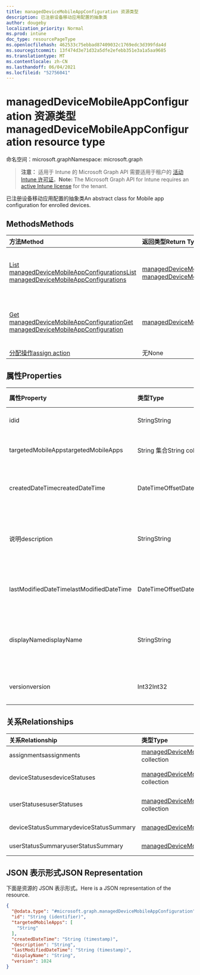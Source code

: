 ```yaml
---
title: managedDeviceMobileAppConfiguration 资源类型
description: 已注册设备移动应用配置的抽象类
author: dougeby
localization_priority: Normal
ms.prod: intune
doc_type: resourcePageType
ms.openlocfilehash: 462533c75ebbad87409032c1769edc3d399fda4d
ms.sourcegitcommit: 13f474d3e71d32a5dfe2efebb351e3a1a5aa9685
ms.translationtype: MT
ms.contentlocale: zh-CN
ms.lasthandoff: 06/04/2021
ms.locfileid: "52756041"
---
```

# <a name="manageddevicemobileappconfiguration-resource-type"></a><span data-ttu-id="d50ec-103">managedDeviceMobileAppConfiguration 资源类型</span><span class="sxs-lookup"><span data-stu-id="d50ec-103">managedDeviceMobileAppConfiguration resource type</span></span>

<span data-ttu-id="d50ec-104">命名空间：microsoft.graph</span><span class="sxs-lookup"><span data-stu-id="d50ec-104">Namespace: microsoft.graph</span></span>

> <span data-ttu-id="d50ec-105">**注意：** 适用于 Intune 的 Microsoft Graph API 需要适用于租户的 [活动 Intune 许可证](https://go.microsoft.com/fwlink/?linkid=839381)。</span><span class="sxs-lookup"><span data-stu-id="d50ec-105">**Note:** The Microsoft Graph API for Intune requires an [active Intune license](https://go.microsoft.com/fwlink/?linkid=839381) for the tenant.</span></span>

<span data-ttu-id="d50ec-106">已注册设备移动应用配置的抽象类</span><span class="sxs-lookup"><span data-stu-id="d50ec-106">An abstract class for Mobile app configuration for enrolled devices.</span></span>

## <a name="methods"></a><span data-ttu-id="d50ec-107">Methods</span><span class="sxs-lookup"><span data-stu-id="d50ec-107">Methods</span></span>
|<span data-ttu-id="d50ec-108">方法</span><span class="sxs-lookup"><span data-stu-id="d50ec-108">Method</span></span>|<span data-ttu-id="d50ec-109">返回类型</span><span class="sxs-lookup"><span data-stu-id="d50ec-109">Return Type</span></span>|<span data-ttu-id="d50ec-110">Description</span><span class="sxs-lookup"><span data-stu-id="d50ec-110">Description</span></span>|
|:---|:---|:---|
|[<span data-ttu-id="d50ec-111">List managedDeviceMobileAppConfigurations</span><span class="sxs-lookup"><span data-stu-id="d50ec-111">List managedDeviceMobileAppConfigurations</span></span>](../api/intune-apps-manageddevicemobileappconfiguration-list.md)|<span data-ttu-id="d50ec-112">[managedDeviceMobileAppConfiguration](../resources/intune-apps-manageddevicemobileappconfiguration.md) 集合</span><span class="sxs-lookup"><span data-stu-id="d50ec-112">[managedDeviceMobileAppConfiguration](../resources/intune-apps-manageddevicemobileappconfiguration.md) collection</span></span>|<span data-ttu-id="d50ec-113">列出 [managedDeviceMobileAppConfiguration](../resources/intune-apps-manageddevicemobileappconfiguration.md) 对象的属性和关系。</span><span class="sxs-lookup"><span data-stu-id="d50ec-113">List properties and relationships of the [managedDeviceMobileAppConfiguration](../resources/intune-apps-manageddevicemobileappconfiguration.md) objects.</span></span>|
|[<span data-ttu-id="d50ec-114">Get managedDeviceMobileAppConfiguration</span><span class="sxs-lookup"><span data-stu-id="d50ec-114">Get managedDeviceMobileAppConfiguration</span></span>](../api/intune-apps-manageddevicemobileappconfiguration-get.md)|[<span data-ttu-id="d50ec-115">managedDeviceMobileAppConfiguration</span><span class="sxs-lookup"><span data-stu-id="d50ec-115">managedDeviceMobileAppConfiguration</span></span>](../resources/intune-apps-manageddevicemobileappconfiguration.md)|<span data-ttu-id="d50ec-116">读取 [managedDeviceMobileAppConfiguration](../resources/intune-apps-manageddevicemobileappconfiguration.md) 对象的属性和关系。</span><span class="sxs-lookup"><span data-stu-id="d50ec-116">Read properties and relationships of the [managedDeviceMobileAppConfiguration](../resources/intune-apps-manageddevicemobileappconfiguration.md) object.</span></span>|
|[<span data-ttu-id="d50ec-117">分配操作</span><span class="sxs-lookup"><span data-stu-id="d50ec-117">assign action</span></span>](../api/intune-apps-manageddevicemobileappconfiguration-assign.md)|<span data-ttu-id="d50ec-118">无</span><span class="sxs-lookup"><span data-stu-id="d50ec-118">None</span></span>|<span data-ttu-id="d50ec-119">尚未记录</span><span class="sxs-lookup"><span data-stu-id="d50ec-119">Not yet documented</span></span>|

## <a name="properties"></a><span data-ttu-id="d50ec-120">属性</span><span class="sxs-lookup"><span data-stu-id="d50ec-120">Properties</span></span>
|<span data-ttu-id="d50ec-121">属性</span><span class="sxs-lookup"><span data-stu-id="d50ec-121">Property</span></span>|<span data-ttu-id="d50ec-122">类型</span><span class="sxs-lookup"><span data-stu-id="d50ec-122">Type</span></span>|<span data-ttu-id="d50ec-123">说明</span><span class="sxs-lookup"><span data-stu-id="d50ec-123">Description</span></span>|
|:---|:---|:---|
|<span data-ttu-id="d50ec-124">id</span><span class="sxs-lookup"><span data-stu-id="d50ec-124">id</span></span>|<span data-ttu-id="d50ec-125">String</span><span class="sxs-lookup"><span data-stu-id="d50ec-125">String</span></span>|<span data-ttu-id="d50ec-126">实体的键。</span><span class="sxs-lookup"><span data-stu-id="d50ec-126">Key of the entity.</span></span>|
|<span data-ttu-id="d50ec-127">targetedMobileApps</span><span class="sxs-lookup"><span data-stu-id="d50ec-127">targetedMobileApps</span></span>|<span data-ttu-id="d50ec-128">String 集合</span><span class="sxs-lookup"><span data-stu-id="d50ec-128">String collection</span></span>|<span data-ttu-id="d50ec-129">关联的应用。</span><span class="sxs-lookup"><span data-stu-id="d50ec-129">the associated app.</span></span>|
|<span data-ttu-id="d50ec-130">createdDateTime</span><span class="sxs-lookup"><span data-stu-id="d50ec-130">createdDateTime</span></span>|<span data-ttu-id="d50ec-131">DateTimeOffset</span><span class="sxs-lookup"><span data-stu-id="d50ec-131">DateTimeOffset</span></span>|<span data-ttu-id="d50ec-132">创建对象的日期/时间。</span><span class="sxs-lookup"><span data-stu-id="d50ec-132">DateTime the object was created.</span></span>|
|<span data-ttu-id="d50ec-133">说明</span><span class="sxs-lookup"><span data-stu-id="d50ec-133">description</span></span>|<span data-ttu-id="d50ec-134">String</span><span class="sxs-lookup"><span data-stu-id="d50ec-134">String</span></span>|<span data-ttu-id="d50ec-135">管理员提供的设备配置说明。</span><span class="sxs-lookup"><span data-stu-id="d50ec-135">Admin provided description of the Device Configuration.</span></span>|
|<span data-ttu-id="d50ec-136">lastModifiedDateTime</span><span class="sxs-lookup"><span data-stu-id="d50ec-136">lastModifiedDateTime</span></span>|<span data-ttu-id="d50ec-137">DateTimeOffset</span><span class="sxs-lookup"><span data-stu-id="d50ec-137">DateTimeOffset</span></span>|<span data-ttu-id="d50ec-138">上次修改对象的日期/时间。</span><span class="sxs-lookup"><span data-stu-id="d50ec-138">DateTime the object was last modified.</span></span>|
|<span data-ttu-id="d50ec-139">displayName</span><span class="sxs-lookup"><span data-stu-id="d50ec-139">displayName</span></span>|<span data-ttu-id="d50ec-140">String</span><span class="sxs-lookup"><span data-stu-id="d50ec-140">String</span></span>|<span data-ttu-id="d50ec-141">管理员提供的设备配置名称。</span><span class="sxs-lookup"><span data-stu-id="d50ec-141">Admin provided name of the device configuration.</span></span>|
|<span data-ttu-id="d50ec-142">version</span><span class="sxs-lookup"><span data-stu-id="d50ec-142">version</span></span>|<span data-ttu-id="d50ec-143">Int32</span><span class="sxs-lookup"><span data-stu-id="d50ec-143">Int32</span></span>|<span data-ttu-id="d50ec-144">设备配置的版本。</span><span class="sxs-lookup"><span data-stu-id="d50ec-144">Version of the device configuration.</span></span>|

## <a name="relationships"></a><span data-ttu-id="d50ec-145">关系</span><span class="sxs-lookup"><span data-stu-id="d50ec-145">Relationships</span></span>
|<span data-ttu-id="d50ec-146">关系</span><span class="sxs-lookup"><span data-stu-id="d50ec-146">Relationship</span></span>|<span data-ttu-id="d50ec-147">类型</span><span class="sxs-lookup"><span data-stu-id="d50ec-147">Type</span></span>|<span data-ttu-id="d50ec-148">Description</span><span class="sxs-lookup"><span data-stu-id="d50ec-148">Description</span></span>|
|:---|:---|:---|
|<span data-ttu-id="d50ec-149">assignments</span><span class="sxs-lookup"><span data-stu-id="d50ec-149">assignments</span></span>|<span data-ttu-id="d50ec-150">[managedDeviceMobileAppConfigurationAssignment](../resources/intune-apps-manageddevicemobileappconfigurationassignment.md) 集合</span><span class="sxs-lookup"><span data-stu-id="d50ec-150">[managedDeviceMobileAppConfigurationAssignment](../resources/intune-apps-manageddevicemobileappconfigurationassignment.md) collection</span></span>|<span data-ttu-id="d50ec-151">应用配置的组分配列表。</span><span class="sxs-lookup"><span data-stu-id="d50ec-151">The list of group assignemenets for app configration.</span></span>|
|<span data-ttu-id="d50ec-152">deviceStatuses</span><span class="sxs-lookup"><span data-stu-id="d50ec-152">deviceStatuses</span></span>|<span data-ttu-id="d50ec-153">[managedDeviceMobileAppConfigurationDeviceStatus](../resources/intune-apps-manageddevicemobileappconfigurationdevicestatus.md) 集合</span><span class="sxs-lookup"><span data-stu-id="d50ec-153">[managedDeviceMobileAppConfigurationDeviceStatus](../resources/intune-apps-manageddevicemobileappconfigurationdevicestatus.md) collection</span></span>|<span data-ttu-id="d50ec-154">ManagedDeviceMobileAppConfigurationDeviceStatus 的列表。</span><span class="sxs-lookup"><span data-stu-id="d50ec-154">List of ManagedDeviceMobileAppConfigurationDeviceStatus.</span></span>|
|<span data-ttu-id="d50ec-155">userStatuses</span><span class="sxs-lookup"><span data-stu-id="d50ec-155">userStatuses</span></span>|<span data-ttu-id="d50ec-156">[managedDeviceMobileAppConfigurationUserStatus](../resources/intune-apps-manageddevicemobileappconfigurationuserstatus.md) 集合</span><span class="sxs-lookup"><span data-stu-id="d50ec-156">[managedDeviceMobileAppConfigurationUserStatus](../resources/intune-apps-manageddevicemobileappconfigurationuserstatus.md) collection</span></span>|<span data-ttu-id="d50ec-157">ManagedDeviceMobileAppConfigurationUserStatus 列表</span><span class="sxs-lookup"><span data-stu-id="d50ec-157">List of ManagedDeviceMobileAppConfigurationUserStatus.</span></span>|
|<span data-ttu-id="d50ec-158">deviceStatusSummary</span><span class="sxs-lookup"><span data-stu-id="d50ec-158">deviceStatusSummary</span></span>|[<span data-ttu-id="d50ec-159">managedDeviceMobileAppConfigurationDeviceSummary</span><span class="sxs-lookup"><span data-stu-id="d50ec-159">managedDeviceMobileAppConfigurationDeviceSummary</span></span>](../resources/intune-apps-manageddevicemobileappconfigurationdevicesummary.md)|<span data-ttu-id="d50ec-160">应用配置设备状态摘要。</span><span class="sxs-lookup"><span data-stu-id="d50ec-160">App configuration device status summary.</span></span>|
|<span data-ttu-id="d50ec-161">userStatusSummary</span><span class="sxs-lookup"><span data-stu-id="d50ec-161">userStatusSummary</span></span>|[<span data-ttu-id="d50ec-162">managedDeviceMobileAppConfigurationUserSummary</span><span class="sxs-lookup"><span data-stu-id="d50ec-162">managedDeviceMobileAppConfigurationUserSummary</span></span>](../resources/intune-apps-manageddevicemobileappconfigurationusersummary.md)|<span data-ttu-id="d50ec-163">应用配置用户状态摘要。</span><span class="sxs-lookup"><span data-stu-id="d50ec-163">App configuration user status summary.</span></span>|

## <a name="json-representation"></a><span data-ttu-id="d50ec-164">JSON 表示形式</span><span class="sxs-lookup"><span data-stu-id="d50ec-164">JSON Representation</span></span>
<span data-ttu-id="d50ec-165">下面是资源的 JSON 表示形式。</span><span class="sxs-lookup"><span data-stu-id="d50ec-165">Here is a JSON representation of the resource.</span></span>
<!-- {
  "blockType": "resource",
  "keyProperty": "id",
  "@odata.type": "microsoft.graph.managedDeviceMobileAppConfiguration"
}
-->
``` json
{
  "@odata.type": "#microsoft.graph.managedDeviceMobileAppConfiguration",
  "id": "String (identifier)",
  "targetedMobileApps": [
    "String"
  ],
  "createdDateTime": "String (timestamp)",
  "description": "String",
  "lastModifiedDateTime": "String (timestamp)",
  "displayName": "String",
  "version": 1024
}
```




